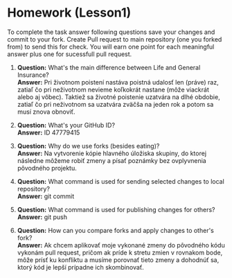 # Homework (Lesson1)
To complete the task answer following questions save your changes and commit to your fork. Create Pull request to main repository (one you forked from) to send this for check. You will earn one point for each meaningful answer plus one for sucessfull pull request.

1. **Question:** What's the main difference between Life and General Insurance?  
   **Answer:** Pri životnom poistení nastáva poistná udalosť len (práve) raz, zatiaľ čo pri neživotnom nevieme koľkokrát nastane (môže viackrát alebo aj vôbec). Taktiež sa životné poistenie uzatvára na dlhé obdobie, zatiaľ čo pri neživotnom sa uzatvára zväčša na jeden rok a potom sa musí znova obnoviť. 

2. **Question:** What's your GitHub ID?  
   **Answer:** ID 47779415

3. **Question:** Why do we use forks (besides eating)?  
   **Answer:** Na vytvorenie kópie hlavného úložiska skupiny, do ktorej následne môžeme robiť zmeny a písať poznámky bez ovplyvnenia pôvodného projektu. 

4. **Question:** What command is used for sending selected changes to local repository?  
   **Answer:** git commit

5. **Question:** What command is used for publishing changes for others?  
   **Answer:** git push

6. **Question:** How can you compare forks and apply changes to other's fork?  
   **Answer:** Ak chcem aplikovať moje vykonané zmeny do pôvodného kódu vykonám pull request, pričom ak príde k stretu zmien v rovnakom bode, môže prísť ku konfliktu a musíme porovnať tieto zmeny a dohodnúť sa, ktorý kód je lepší prípadne ich skombinovať.
